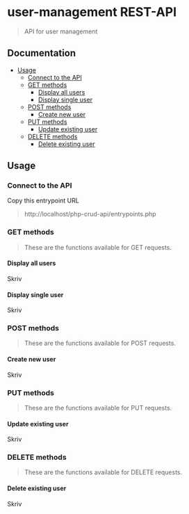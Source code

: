 # user-management REST-API
> API for user management

## Documentation
* [Usage](#Usage)
	- [Connect to the API](#connect-to-the-api)
	- [GET methods](#get-methods)
		- [Display all users](#display-all-users)
		- [Display single user](#display-single-user)
	- [POST methods](#post-methods)
		- [Create new user](#create-new-user)
	- [PUT methods](#put-methods)
		- [Update existing user](#update-existing-user)
	- [DELETE methods](#delete-methods)
		- [Delete existing user](#delete-existing-user)
	
 
## Usage

### Connect to the API
Copy this entrypoint URL
> http://localhost/php-crud-api/entrypoints.php

### GET methods
> These are the functions available for GET requests.
#### Display all users
Skriv
#### Display single user
Skriv

### POST methods
> These are the functions available for POST requests.
#### Create new user
Skriv

### PUT methods
> These are the functions available for PUT requests.
#### Update existing user
Skriv

### DELETE methods
> These are the functions available for DELETE requests.
#### Delete existing user
Skriv
